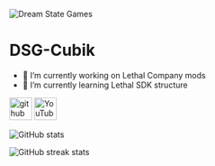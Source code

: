 ![Dream State Games ](https://yt3.googleusercontent.com/CbMQTBzJNdFDfHUA-AHfDm3lQXwofOltseY0aYxH1FWpOORp-INukf22a2dggjN1XJO5g65kdA=w2120-fcrop64=1,00005a57ffffa5a8-k-c0xffffffff-no-nd-rj)
# DSG-Cubik
- 🔭 I’m currently working on Lethal Company mods 
- 🌱 I’m currently learning Lethal SDK structure 

[<img src='https://cdn.jsdelivr.net/npm/simple-icons@3.0.1/icons/github.svg' alt='github' height='40'>](https://github.com/DSG-Cubik)  [<img src='https://cdn.jsdelivr.net/npm/simple-icons@3.0.1/icons/youtube.svg' alt='YouTube' height='40'>](https://www.youtube.com/channel/DSG-Cubik)  

![GitHub stats](https://github-readme-stats.vercel.app/api?username=DSG-Cubik&show_icons=true)

![GitHub streak stats](https://streak-stats.demolab.com/?user=DSG-Cubik)

